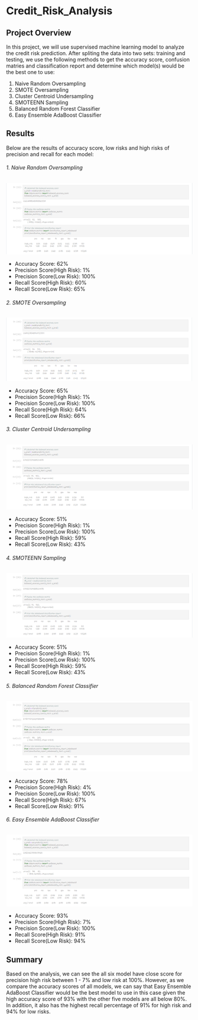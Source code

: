# Credit_Risk_Analysis

## Project Overview
In this project, we will use supervised machine learning model to analyze the credit risk prediction. After spliting the data into two sets: training and testing, we use the following methods to get the accuracy score, confusion matries and classification report and determine which model(s) would be the best one to use:

1. Naive Random Oversampling
2. SMOTE Oversampling
3. Cluster Centroid Undersampling
4. SMOTEENN Sampling
5. Balanced Random Forest Classifier
6. Easy Ensemble AdaBoost Classifier

## Results
Below are the results of accuracy score, low risks and high risks of precision and recall for each model:

###### 1. Naive Random Oversampling
![Random Oversampling](https://github.com/Krystal313/Credit_Risk_Analysis/blob/22d8d8c4a686d519561275fb3ad99af9393af32e/Results/Random%20Oversampling.png)

- Accuracy Score: 62%
- Precision Score(High Risk): 1%
- Precision Score(Low Risk): 100%
- Recall Score(High Risk): 60%
- Recall Score(Low Risk): 65%

###### 2. SMOTE Oversampling
![SMOTE Oversampling](https://github.com/Krystal313/Credit_Risk_Analysis/blob/22d8d8c4a686d519561275fb3ad99af9393af32e/Results/SMOTE%20Oversampling.png)

- Accuracy Score: 65%
- Precision Score(High Risk): 1%
- Precision Score(Low Risk): 100%
- Recall Score(High Risk): 64%
- Recall Score(Low Risk): 66%

###### 3. Cluster Centroid Undersampling
![Undersampling](https://github.com/Krystal313/Credit_Risk_Analysis/blob/22d8d8c4a686d519561275fb3ad99af9393af32e/Results/Undersampling.png)

- Accuracy Score: 51%
- Precision Score(High Risk): 1%
- Precision Score(Low Risk): 100%
- Recall Score(High Risk): 59%
- Recall Score(Low Risk): 43%

###### 4. SMOTEENN Sampling
![Combo Sampling](https://github.com/Krystal313/Credit_Risk_Analysis/blob/22d8d8c4a686d519561275fb3ad99af9393af32e/Results/Combo%20Sampling.png)

- Accuracy Score: 51%
- Precision Score(High Risk): 1%
- Precision Score(Low Risk): 100%
- Recall Score(High Risk): 59% 
- Recall Score(Low Risk): 43%

###### 5. Balanced Random Forest Classifier
![Balanced Classifier](https://github.com/Krystal313/Credit_Risk_Analysis/blob/22d8d8c4a686d519561275fb3ad99af9393af32e/Results/Balanced%20Classifier.png)

- Accuracy Score: 78%
- Precision Score(High Risk): 4%
- Precision Score(Low Risk): 100%
- Recall Score(High Risk): 67% 
- Recall Score(Low Risk): 91%

###### 6. Easy Ensemble AdaBoost Classifier
![Ensemble Classifier](https://github.com/Krystal313/Credit_Risk_Analysis/blob/0fd83a6d60debd677d71d601e3d751b5b63bd74b/Results/Ensemble%20Classifier.png)

- Accuracy Score: 93%
- Precision Score(High Risk): 7%
- Precision Score(Low Risk): 100%
- Recall Score(High Risk): 91% 
- Recall Score(Low Risk): 94%

## Summary 
Based on the analysis, we can see the all six model have close score for precision high risk between 1 - 7% and low risk at 100%. However, as we compare the accuracy scores of all models, we can say that Easy Ensemble AdaBoost Classifier would be the best model to use in this case given the high accuracy score of 93% with the other  five models are all below 80%. In addition, it also has the highest recall percentage of 91% for high risk and 94% for low risks. 
